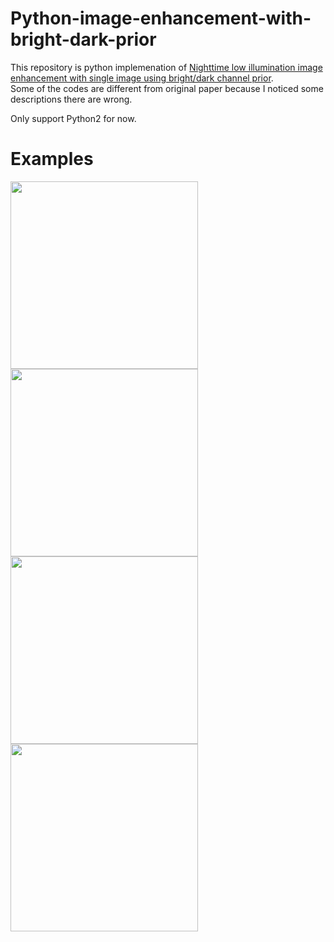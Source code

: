 # Python-image-enhancement-with-bright-dark-prior

This repository is python implemenation of [Nighttime low illumination image enhancement with single image using bright/dark channel prior](https://jivp-eurasipjournals.springeropen.com/articles/10.1186/s13640-018-0251-4).  
Some of the codes are different from original paper because I noticed some descriptions there are wrong.  

Only support Python2 for now.  

# Examples  
<img src="https://user-images.githubusercontent.com/44015510/78751084-84f1db00-79ac-11ea-8e09-cbe382bc50b1.png" width="300"> 
<img src="https://user-images.githubusercontent.com/44015510/78751178-b1a5f280-79ac-11ea-8456-05295841102d.png" width="300"> 
<img src="https://user-images.githubusercontent.com/44015510/78751294-e5811800-79ac-11ea-91f9-783418b08c75.png" width="300"> 
<img src="https://user-images.githubusercontent.com/44015510/78751315-f2057080-79ac-11ea-8279-90fe4cc7bc4b.png" width="300"> 
